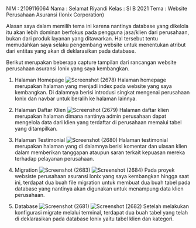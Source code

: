 NIM   : 2109116064
Nama  : Selamat Riyandi
Kelas : SI B 2021
Tema  : Website Perusahaan Asuransi (Ionix Corporation)

Alasan saya dalam memilih tema ini karena nantinya database yang dikelola itu akan lebih dominan berfokus pada pengguna jasa/klien dari perusahaan, bukan dari produk layanan yang ditawarkan. Hal tersebut tentu memudahkan saya selaku pengembang website untuk menentukan atribut dari entitas yang akan di deklarasikan pada database.

Berikut merupakan beberapa capture tampilan dari rancangan website perusahaan asuransi Ionix yang saya kembangkan.
1. Halaman Homepage
![Screenshot (2678)](https://github.com/SelamatRiyandi/ionixx/assets/120239011/30cbd402-e6d9-4280-bcb2-4e31d88393a2)
Halaman homepage merupakan halaman yang menjadi index pada website yang saya kembangkan. Di dalamnya berisi introdusi singkat mengenai perusahaan Ionix dan navbar untuk beralih ke halaman lainnya.

2. Halaman Daftar Klien
![Screenshot (2679)](https://github.com/SelamatRiyandi/ionixx/assets/120239011/12c84371-b6fc-4ceb-b646-33d18937ce03)
Halaman daftar klien merupakan halaman dimana nantinya admin perusahaan dapat mengelola data dari klien yang terdaftar di perusahaan memalui tabel yang ditampilkan.

3. Halaman Testimonial
![Screenshot (2680)](https://github.com/SelamatRiyandi/ionixx/assets/120239011/18a63e62-b5f6-42d6-ad78-6aba78c2e6b7)
Halaman testimonial merupakan halaman yang di dalamnya berisi komentar dan ulasan klien dalam memberikan tanggapan ataupun saran terkait kepuasan mereka terhadap pelayanan perusahaan.

5. Migration
![Screenshot (2683)](https://github.com/SelamatRiyandi/ionixx/assets/120239011/4659f89d-8b7b-48fb-ab8c-cd93763cb780)
![Screenshot (2684)](https://github.com/SelamatRiyandi/ionixx/assets/120239011/24157ba2-2fac-470d-905b-a5bb89a04d20)
Pada proyek websiste perusahaan asuransi Ionix yang saya kembangkan hingga saat ini, terdapat dua buah file migration untuk membuat dua buah tabel pada database yang nantinya akan digunakan untuk menampung data klien perusahaan.

6. Database
![Screenshot (2681)](https://github.com/SelamatRiyandi/ionixx/assets/120239011/fd3e4d16-da25-4890-b94f-f01f9a82b3a4)
![Screenshot (2682)](https://github.com/SelamatRiyandi/ionixx/assets/120239011/46da8f60-23ff-429e-bb49-6d4a94ef0718)
Setelah melakukan konfigurasi migrate melalui terminal, terdapat dua buah tabel yang telah di deklarasikan pada database Ionix yaitu tabel klien dan kategori.
